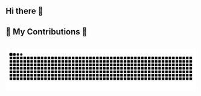 ## Hi there 👋

<!--
**Abdul-Rahman-S/Abdul-Rahman-S** is a ✨ _special_ ✨ repository because its `README.md` (this file) appears on your GitHub profile.

Here are some ideas to get you started:

- 🔭 I’m currently working on ...
- 🌱 I’m currently learning ...
- 👯 I’m looking to collaborate on ...
- 🤔 I’m looking for help with ...
- 💬 Ask me about ...
- 📫 How to reach me: ...
- 😄 Pronouns: ...
- ⚡ Fun fact: ...
-->

  <h2>🐍 My Contributions 🐍</h2>
  <br>
<img alt="snake eating my contributions" src="https://raw.githubusercontent.com/Abdul-Rahman-S/Abdul-Rahman-S/output/github-contribution-grid-snake.svg" />
  
  <br/><br/><br/>
</div>

